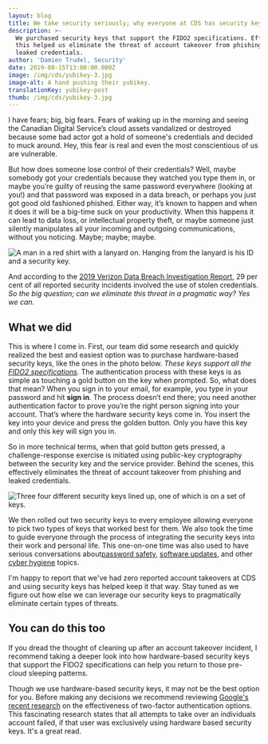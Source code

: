 ```yaml
---
layout: blog
title: We take security seriously; why everyone at CDS has security keys
description: >-
  We purchased security keys that support the FIDO2 specifications. Effectively,
  this helped us eliminate the threat of account takeover from phishing and
  leaked credentials.
author: 'Damien Trudel, Security'
date: 2019-08-15T13:00:00.000Z
image: /img/cds/yubikey-3.jpg
image-alt: A hand pushing their yubikey.
translationKey: yubikey-post
thumb: /img/cds/yubikey-3.jpg
---
```

I have fears; big, big fears. Fears of waking up in the morning and seeing the Canadian Digital Service’s cloud assets vandalized or destroyed because some bad actor got a hold of someone's credentials and decided to muck around. Hey, this fear is real and even the most conscientious of us are vulnerable.

But how does someone lose control of their credentials? Well, maybe somebody got your credentials because they watched you type them in, or maybe you’re guilty of reusing the same password everywhere (looking at you!) and that password was exposed in a data breach, or perhaps you just got good old fashioned phished. Either way, it’s known to happen and when it does it will be a big-time suck on your productivity. When this happens it can lead to data loss, or intellectual property theft, or maybe someone just silently manipulates all your incoming and outgoing communications, without you noticing. Maybe; maybe; maybe.

![A man in a red shirt with a lanyard on. Hanging from the lanyard is his ID and a security key.](/img/cds/yubikey-1.jpg)

And according to the [2019 Verizon Data Breach Investigation Report](https://enterprise.verizon.com/resources/reports/2019-data-breach-investigations-report.pdf), 29 per cent of all reported security incidents involved the use of stolen credentials. _So the big question; can we eliminate this threat in a pragmatic way? Yes we can._

## What we did

This is where I come in. First, our team did some research and quickly realized the best and easiest option was to purchase hardware-based security keys, like the ones in the photo below. _These keys support all the [FIDO2 specifications](https://fidoalliance.org/fido2/)._ The authentication process with these keys is as simple as touching a gold button on the key when prompted. So, what does that mean? When you sign in to your email, for example, you type in your password and hit **sign in**. The process doesn’t end there; you need another authentication factor to prove you’re the right person signing into your account. That’s where the hardware security keys come in. You insert the key into your device and press the golden button. Only you have this key and only this key will sign you in.

So in more technical terms, when that gold button gets pressed, a challenge-response exercise is initiated using public-key cryptography between the security key and the service provider. Behind the scenes, this effectively eliminates the threat of account takeover from phishing and leaked credentials.

![Three four different security keys lined up, one of which is on a set of keys.](/img/cds/yubikey-2.jpg)

We then rolled out two security keys to every employee allowing everyone to pick two types of keys that worked best for them. We also took the time to guide everyone through the process of integrating the security keys into their work and personal life. This one-on-one time was also used to have serious conversations about[password safety](https://www.canada.ca/en/government/system/digital-government/password-guidance.html), [software updates](https://cyber.gc.ca/en/patch-os-and-applications), and other [cyber hygiene](https://www.getcybersafe.gc.ca/) topics.

I'm happy to report that we've had zero reported account takeovers at CDS and using security keys has helped keep it that way. Stay tuned as we figure out how else we can leverage our security keys to pragmatically eliminate certain types of threats.

## You can do this too

If you dread the thought of cleaning up after an account takeover incident, I recommend taking a deeper look into how hardware-based security keys that support the FIDO2 specifications can help you return to those pre-cloud sleeping patterns.

Though we use hardware-based security keys, it may not be the best option for you. Before making any decisions we recommend reviewing [Google's recent research](https://security.googleblog.com/2019/05/new-research-how-effective-is-basic.html) on the effectiveness of two-factor authentication options. This fascinating research states that all attempts to take over an individuals account failed, if that user was exclusively using hardware based security keys. It's a great read.
